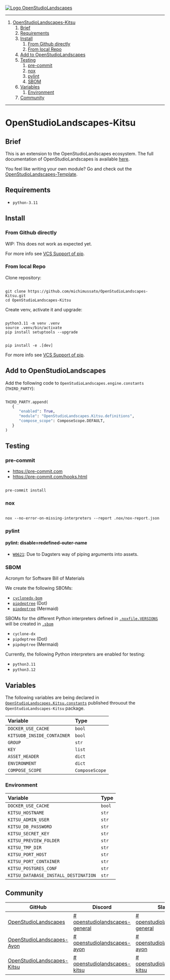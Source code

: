 [![ Logo OpenStudioLandscapes ](https://github.com/michimussato/OpenStudioLandscapes/raw/main/_images/logo128.png)](https://github.com/michimussato/OpenStudioLandscapes)

***

1. [OpenStudioLandscapes-Kitsu](#openstudiolandscapes-kitsu)
   1. [Brief](#brief)
   2. [Requirements](#requirements)
   3. [Install](#install)
      1. [From Github directly](#from-github-directly)
      2. [From local Repo](#from-local-repo)
   4. [Add to OpenStudioLandscapes](#add-to-openstudiolandscapes)
   5. [Testing](#testing)
      1. [pre-commit](#pre-commit)
      2. [nox](#nox)
      3. [pylint](#pylint)
      4. [SBOM](#sbom)
   6. [Variables](#variables)
      1. [Environment](#environment)
   7. [Community](#community)

***

# OpenStudioLandscapes-Kitsu

## Brief

This is an extension to the OpenStudioLandscapes ecosystem. The full documentation of OpenStudioLandscapes is available [here](https://github.com/michimussato/OpenStudioLandscapes).

You feel like writing your own module? Go and check out the [OpenStudioLandscapes-Template](https://github.com/michimussato/OpenStudioLandscapes-Template).

## Requirements

- `python-3.11`

## Install

### From Github directly

WIP: This does not work as expected yet.

For more info see [VCS Support of pip](https://pip.pypa.io/en/stable/topics/vcs-support/).

### From local Repo

Clone repository:

```shell

git clone https://github.com/michimussato/OpenStudioLandscapes-Kitsu.git
cd OpenStudioLandscapes-Kitsu

```

Create venv, activate it and upgrade:

```shell

python3.11 -m venv .venv
source .venv/bin/activate
pip install setuptools --upgrade

```

```shell

pip install -e .[dev]

```

For more info see [VCS Support of pip](https://pip.pypa.io/en/stable/topics/vcs-support/).

## Add to OpenStudioLandscapes

Add the following code to `OpenStudioLandscapes.engine.constants` (`THIRD_PARTY`):

```python

THIRD_PARTY.append(
   {
      "enabled": True,
      "module": "OpenStudioLandscapes.Kitsu.definitions",
      "compose_scope": ComposeScope.DEFAULT,
   }
)

```

## Testing

### pre-commit

- https://pre-commit.com
- https://pre-commit.com/hooks.html

```shell

pre-commit install

```

### nox

```shell

nox --no-error-on-missing-interpreters --report .nox/nox-report.json

```

### pylint

#### pylint: disable=redefined-outer-name

- [`W0621`](https://pylint.pycqa.org/en/latest/user_guide/messages/warning/redefined-outer-name.html): Due to Dagsters way of piping arguments into assets.

### SBOM

Acronym for Software Bill of Materials

We create the following SBOMs:

- [`cyclonedx-bom`](https://pypi.org/project/cyclonedx-bom/)
- [`pipdeptree`](https://pypi.org/project/pipdeptree/) (Dot)
- [`pipdeptree`](https://pypi.org/project/pipdeptree/) (Mermaid)

SBOMs for the different Python interpreters defined in [`.noxfile.VERSIONS`](https://github.com/michimussato/OpenStudioLandscapes-Kitsu/tree/main/noxfile.py) will be created in [`.sbom`](https://github.com/michimussato/OpenStudioLandscapes-Kitsu/tree/main/.sbom)

- `cyclone-dx`
- `pipdeptree` (Dot)
- `pipdeptree` (Mermaid)

Currently, the following Python interpreters are enabled for testing:

- `python3.11`
- `python3.12`

## Variables

The following variables are being declared in [`OpenStudioLandscapes.Kitsu.constants`](https://github.com/michimussato/OpenStudioLandscapes-Kitsu/tree/main/src/OpenStudioLandscapes/Kitsu/constants.py) published throuout the `OpenStudioLandscapes-Kitsu` package.

| Variable                   | Type           |
| :------------------------- | :------------- |
| `DOCKER_USE_CACHE`         | `bool`         |
| `KITSUDB_INSIDE_CONTAINER` | `bool`         |
| `GROUP`                    | `str`          |
| `KEY`                      | `list`         |
| `ASSET_HEADER`             | `dict`         |
| `ENVIRONMENT`              | `dict`         |
| `COMPOSE_SCOPE`            | `ComposeScope` |

### Environment

| Variable                             | Type   |
| :----------------------------------- | :----- |
| `DOCKER_USE_CACHE`                   | `bool` |
| `KITSU_HOSTNAME`                     | `str`  |
| `KITSU_ADMIN_USER`                   | `str`  |
| `KITSU_DB_PASSWORD`                  | `str`  |
| `KITSU_SECRET_KEY`                   | `str`  |
| `KITSU_PREVIEW_FOLDER`               | `str`  |
| `KITSU_TMP_DIR`                      | `str`  |
| `KITSU_PORT_HOST`                    | `str`  |
| `KITSU_PORT_CONTAINER`               | `str`  |
| `KITSU_POSTGRES_CONF`                | `str`  |
| `KITSU_DATABASE_INSTALL_DESTINATION` | `str`  |

## Community

| GitHub                                                                                   | Discord                                                                                                | Slack                                                                                  |
| ---------------------------------------------------------------------------------------- | ------------------------------------------------------------------------------------------------------ | -------------------------------------------------------------------------------------- |
| [OpenStudioLandscapes](https://github.com/michimussato/OpenStudioLandscapes)             | [# openstudiolandscapes-general](https://discord.com/channels/1357343453364748419/1357343454065328202) | [# openstudiolandscapes-general](https://app.slack.com/client/T08L6M6L0S3/C08LK80NBFF) |
| [OpenStudioLandscapes-Ayon](https://github.com/michimussato/OpenStudioLandscapes-Ayon)   | [# openstudiolandscapes-ayon](https://discord.com/channels/1357343453364748419/1357722468336271411)    | [# openstudiolandscapes-ayon](https://app.slack.com/client/T08L6M6L0S3/C08LLBC7CB0)    |
| [OpenStudioLandscapes-Kitsu](https://github.com/michimussato/OpenStudioLandscapes-Kitsu) | [# openstudiolandscapes-kitsu](https://discord.com/channels/1357343453364748419/1357638253632688231)   | [# openstudiolandscapes-kitsu](https://app.slack.com/client/T08L6M6L0S3/C08L6M70ZB9)   |